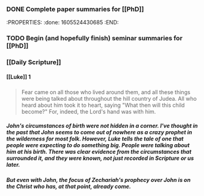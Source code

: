 ### DONE Complete paper summaries for [[PhD]]
:PROPERTIES:
:done: 1605524430685
:END:
### TODO Begin (and hopefully finish) seminar summaries for [[PhD]]
### [[Daily Scripture]]
#### [[Luke]] 1
#####
> Fear came on all those who lived around them, and all these things were being talked about throughout the hill country of Judea. All who heard about him took it to heart, saying "What then will this child become?" For, indeed, the Lord's hand was with him.
##### John's circumstances of birth were not hidden in a corner. I've thought in the past that John seems to come out of nowhere as a crazy prophet in the wilderness for most folk. However, Luke tells the tale of one that people were expecting to do something big. People were talking about him at his birth. There was clear evidence from the circumstances that surrounded it, and they were known, not just recorded in Scripture or us later.
##### But even with John, the focus of Zechariah's prophecy over John is on the Christ who has, at that point, already come.
